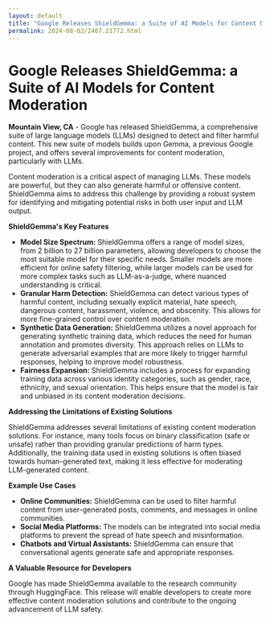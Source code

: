 ```yaml
---
layout: default
title: "Google Releases ShieldGemma: a Suite of AI Models for Content Moderation"
permalink: 2024-08-02/2407.21772.html
---
```

# Google Releases ShieldGemma: a Suite of AI Models for Content Moderation

**Mountain View, CA** - Google has released ShieldGemma, a comprehensive suite of large language models (LLMs) designed to detect and filter harmful content. This new suite of models builds upon Gemma, a previous Google project, and offers several improvements for content moderation, particularly with LLMs. 

Content moderation is a critical aspect of managing LLMs.  These models are powerful, but they can also generate harmful or offensive content.  ShieldGemma aims to address this challenge by providing a robust system for identifying and mitigating potential risks in both user input and LLM output. 

**ShieldGemma's Key Features**

* **Model Size Spectrum:** ShieldGemma offers a range of model sizes, from 2 billion to 27 billion parameters, allowing developers to choose the most suitable model for their specific needs. Smaller models are more efficient for online safety filtering, while larger models can be used for more complex tasks such as LLM-as-a-judge, where nuanced understanding is critical.
* **Granular Harm Detection:** ShieldGemma can detect various types of harmful content, including sexually explicit material, hate speech, dangerous content, harassment, violence, and obscenity. This allows for more fine-grained control over content moderation.
* **Synthetic Data Generation:** ShieldGemma utilizes a novel approach for generating synthetic training data, which reduces the need for human annotation and promotes diversity. This approach relies on LLMs to generate adversarial examples that are more likely to trigger harmful responses, helping to improve model robustness.
* **Fairness Expansion:** ShieldGemma includes a process for expanding training data across various identity categories, such as gender, race, ethnicity, and sexual orientation. This helps ensure that the model is fair and unbiased in its content moderation decisions.

**Addressing the Limitations of Existing Solutions**

ShieldGemma addresses several limitations of existing content moderation solutions. For instance, many tools focus on binary classification (safe or unsafe) rather than providing granular predictions of harm types.  Additionally, the training data used in existing solutions is often biased towards human-generated text, making it less effective for moderating LLM-generated content.

**Example Use Cases**

* **Online Communities:** ShieldGemma can be used to filter harmful content from user-generated posts, comments, and messages in online communities.
* **Social Media Platforms:** The models can be integrated into social media platforms to prevent the spread of hate speech and misinformation.
* **Chatbots and Virtual Assistants:**  ShieldGemma can ensure that conversational agents generate safe and appropriate responses.

**A Valuable Resource for Developers**

Google has made ShieldGemma available to the research community through HuggingFace. This release will enable developers to create more effective content moderation solutions and contribute to the ongoing advancement of LLM safety.